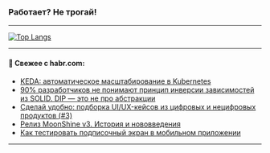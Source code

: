 ### Работает? Не трогай!

---
<!--
#### 🛠️ Technical stack:

![Java](https://img.shields.io/badge/Java-informational?logo=Oracle&style=flat&logoColor=white&color=FF4500)
![Kotlin](https://img.shields.io/badge/Kotlin-informational?logo=Kotlin&style=flat&logoColor=white&color=774D97)
![TS](https://img.shields.io/badge/TypeScript-informational?logo=typeScript&style=flat&logoColor=black&color=017acc)
![Python](https://img.shields.io/badge/Python-informational?logo=Python&style=flat&logoColor=black&color=ffdd54) <br>
![Spring](https://img.shields.io/badge/Spring-informational?logo=Spring&style=flat&logoColor=white&color=6DB33F) 
![SpringBoot](https://img.shields.io/badge/SpringBoot-informational?logo=SpringBoot&style=flat&logoColor=white&color=6DB33F)
![Nest](https://img.shields.io/badge/NestJS-informational?logo=NestJS&style=flat&logoColor=white&color=E0234E) 
![NodeJS](https://img.shields.io/badge/NodeJS-informational?logo=node.js&style=flat&logoColor=white&color=70A760)<br>
![PostgreSQL](https://img.shields.io/badge/PostgreSQL-informational?logo=PostgreSQL&style=flat&logoColor=white&color=DAA520)
![MongoDB](https://img.shields.io/badge/MongoDB-informational?logo=MongoDB&style=flat&logoColor=white&color=870000)
![Apache](https://img.shields.io/badge/Apache-informational?logo=apache&style=flat&logoColor=white&color=f74e28)

___ 
-->

<!--- #### 🛠️ : --->

[![Top Langs](https://github-readme-stats-82jvfl3w3-advtsettinggmailcoms-projects.vercel.app/api/top-langs/?username=zloylis&langs_count=10&hide_title=true&title_color=e6edf3&size_weight=0.5&count_weight=0.5&layout=compact&hide_progress=true&hide_border=true&theme=dracula)](https://github.com/zloylis)

<!---


####  :octocat:&nbsp;&nbsp; Статистика:

![GitHub stats](https://github-readme-stats-u2qms2cxw-advtsettinggmailcoms-projects.vercel.app/api?username=zloylis&show_icons=true&hide_border=true&theme=dracula&title_color=e6edf3&include_all_commits=true&count_private=true&hide_rank=false&hide_title=true&rank_icon=github)
-->
---

#### 💬 Свежее с habr.com:

<!-- BLOG-POST-LIST:START -->
- [KEDA: автоматическое масштабирование в Kubernetes](https://habr.com/ru/companies/otus/articles/868526/?utm_source=habrahabr&utm_medium=rss&utm_campaign=868526)
- [90% разработчиков не понимают принцип инверсии зависимостей из SOLID. DIP — это не про абстракции](https://habr.com/ru/articles/872078/?utm_source=habrahabr&utm_medium=rss&utm_campaign=872078)
- [Сделай удобно: подборка UI/UX-кейсов из цифровых и нецифровых продуктов &lpar;#3&rpar;](https://habr.com/ru/articles/872020/?utm_source=habrahabr&utm_medium=rss&utm_campaign=872020)
- [Релиз MoonShine v3. История и нововведения](https://habr.com/ru/articles/872014/?utm_source=habrahabr&utm_medium=rss&utm_campaign=872014)
- [Как тестировать подписочный экран в мобильном приложении](https://habr.com/ru/articles/872018/?utm_source=habrahabr&utm_medium=rss&utm_campaign=872018)
<!-- BLOG-POST-LIST:END -->

---
